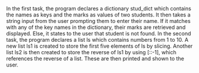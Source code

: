 In the first task, the program declares a dictionary stud_dict which contains the names as keys and the marks as values of two students. It then takes a string input from the user prompting them to enter their name. If it matches with any of the key names in the dictionary, their marks are retrieved and displayed. Else, it states to the user that student is not found.
In the second task, the program declares a list ls which contains numbers from 1 to 10. A new list ls1 is created to store the first five elements of ls by slicing. Another list ls2 is then created to store the reverse of ls1 by using [::-1], which references the reverse of a list. These are then printed and shown to the user.

